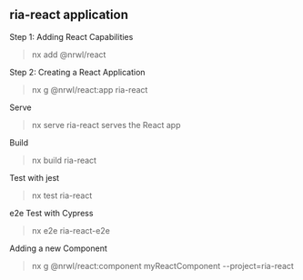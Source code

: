 ## ria-react application

Step 1: Adding React Capabilities

> nx add @nrwl/react

Step 2: Creating a React Application

> nx g @nrwl/react:app ria-react

Serve

> nx serve ria-react serves the React app

Build

> nx build ria-react

Test with jest

> nx test ria-react

e2e Test with Cypress

> nx e2e ria-react-e2e

Adding a new Component

> nx g @nrwl/react:component myReactComponent --project=ria-react
